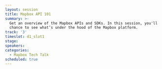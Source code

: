 ```yaml
---
layout: session
title: Mapbox API 101
summary: >-
  Get an overview of the Mapbox APIs and SDKs. In this session, you'll have the
  chance to see what’s under the hood of the Mapbox platform.
track: '3'
timeslot: d1_slot1
stage:
speakers:
categories:
  - Mapbox Tech Talk
scheduled: true
---
```



